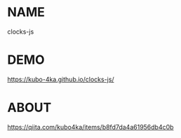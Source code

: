 # NAME
clocks-js

# DEMO
https://kubo-4ka.github.io/clocks-js/

# ABOUT
https://qiita.com/kubo4ka/items/b8fd7da4a61956db4c0b
